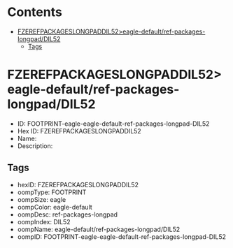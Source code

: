 



Contents
========

* [FZEREFPACKAGESLONGPADDIL52>eagle-default/ref-packages-longpad/DIL52](#fzerefpackageslongpaddil52eagle-defaultref-packages-longpaddil52)
	* [Tags](#tags)

# FZEREFPACKAGESLONGPADDIL52>eagle-default/ref-packages-longpad/DIL52

- ID: FOOTPRINT-eagle-eagle-default-ref-packages-longpad-DIL52
- Hex ID: FZEREFPACKAGESLONGPADDIL52
- Name: 
- Description: 

## Tags

- hexID: FZEREFPACKAGESLONGPADDIL52
- oompType: FOOTPRINT
- oompSize: eagle
- oompColor: eagle-default
- oompDesc: ref-packages-longpad
- oompIndex: DIL52
- oompName: eagle-default/ref-packages-longpad/DIL52
- oompID: FOOTPRINT-eagle-eagle-default-ref-packages-longpad-DIL52
